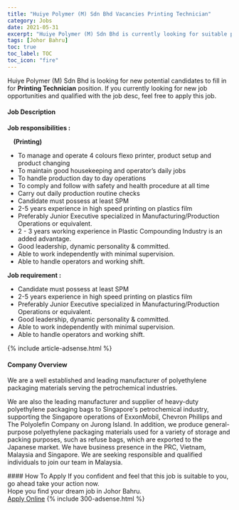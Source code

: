 ```yaml
---
title: "Huiye Polymer (M) Sdn Bhd Vacancies Printing Technician" 
category: Jobs 
date: 2021-05-31 
excerpt: "Huiye Polymer (M) Sdn Bhd is currently looking for suitable person to fill in the Printing Technician which based in Johor Bahru" 
tags: [Johor Bahru] 
toc: true 
toc_label: TOC 
toc_icon: "fire" 
--- 
```


<p>Huiye Polymer (M) Sdn Bhd is looking for new potential candidates to fill in for <b>Printing Technician</b> position. If you currently looking for new job opportunities and qualified with the job desc, feel free to apply this job.
</p><div><div><h4>Job Description</h4></div><div><div><span><div><p><strong>Job responsibilities :</strong></p><p><strong>&#160;&#160;&#160;&#160;(Printing)</strong></p><ul><li>To manage and operate 4 colours flexo printer, product setup and product changing</li><li>To maintain good housekeeping and operator&#8217;s daily jobs</li><li>To handle production day to day operations&#160;</li><li>To comply and follow with safety and health procedure at all time</li><li>Carry out daily production routine checks</li><li>Candidate must possess at least SPM</li><li>2-5 years experience in high speed printing on plastics film</li><li>Preferably Junior Executive specialized in Manufacturing/Production Operations or equivalent.</li><li>2 - 3 years working experience in Plastic Compounding Industry is an added advantage.</li><li>Good leadership, dynamic personality &amp; committed.</li><li>Able to work independently with minimal supervision.</li><li>Able to handle operators and working shift.</li></ul><p><strong>Job requirement :</strong></p><ul><li>Candidate must possess at least SPM</li><li>2-5 years experience in high speed printing on plastics film</li><li>Preferably Junior Executive specialized in Manufacturing/Production Operations or equivalent.</li><li>Good leadership, dynamic personality &amp; committed.</li><li>Able to work independently with minimal supervision.</li><li>Able to handle operators and working shift.</li></ul></div></span></div></div></div> 
{% include article-adsense.html %} 
<div><div><h4>Company Overview</h4></div><div><div><span><div><p>We are a well established and leading manufacturer of polyethylene packaging materials serving the petrochemical industries.&#160;</p><p>We are also the leading manufacturer and supplier of heavy-duty polyethylene packaging bags to Singapore's petrochemical industry, supporting the Singapore operations of ExxonMobil, Chevron Phillips and The Polyolefin Company on Jurong Island. In addition, we produce general-purpose polyethylene packaging materials used for a variety of storage and packing purposes, such as refuse bags, which are exported to the Japanese market. We have business presence in the PRC, Vietnam, Malaysia and Singapore. We are seeking responsible and qualified individuals to join our team in Malaysia.</p></div></span></div></div></div> 
#### How To Apply 
If you confident and feel that this job is suitable to you, go ahead take your action now. <br/> 
Hope you find your dream job in Johor Bahru. <br/> 
<a href="https://www.jobstreet.com.my/en/job/printing-technician-4579398?jobId=jobstreet-my-job-4579398&" class="btn btn--info" target="_blank" rel="nofollow noopenner">Apply Online</a> 
{% include 300-adsense.html %} 
